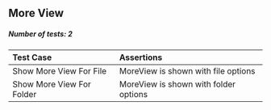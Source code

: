 ## More View

##### Number of tests: 2

| Test Case | Assertions | 
| :-------- | :--------- | 
| Show More View For File | MoreView is shown with file options |
| Show More View For Folder | MoreView is shown with folder options | 
